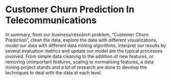 # Customer Churn Prediction In Telecommunications

In summary, from our business/research problem, “Customer Churn Prediction”, clean the data, explore the data with different visualizations, model our data with different data mining algorithms, interpret our results by several evaluation metrics and update our model are the typical processes involved. From simple data cleaning to the addition of new features, or removing unimportant features, scaling or normalising features, a data mining project stands and a lot of research are done to develop the techniques to deal with the data at each level.
